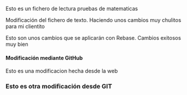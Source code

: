 Esto es un fichero de lectura pruebas de matematicas

Modificación del fichero de texto. Haciendo unos cambios muy chulitos para mi clientito

Esto son unos cambios que se aplicarán con Rebase. Cambios exitosos muy bien

#### Modificación mediante GitHub

Esto es una modificacion hecha desde la web


### Esto es otra modificación desde GIT

